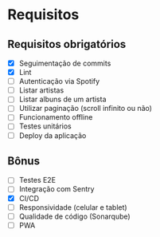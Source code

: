 # Requisitos

## Requisitos obrigatórios

- [x] Seguimentação de commits
- [x] Lint
- [ ] Autenticação via Spotify
- [ ] Listar artistas
- [ ] Listar albuns de um artista
- [ ] Utilizar paginação (scroll infinito ou não)
- [ ] Funcionamento offline
- [ ] Testes unitários
- [ ] Deploy da aplicação

## Bônus

- [ ] Testes E2E
- [ ] Integração com Sentry
- [x] CI/CD
- [ ] Responsividade (celular e tablet)
- [ ] Qualidade de código (Sonarqube)
- [ ] PWA
